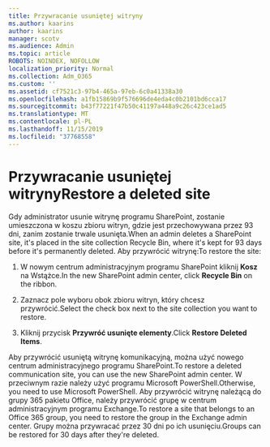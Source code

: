 ```yaml
---
title: Przywracanie usuniętej witryny
ms.author: kaarins
author: kaarins
manager: scotv
ms.audience: Admin
ms.topic: article
ROBOTS: NOINDEX, NOFOLLOW
localization_priority: Normal
ms.collection: Adm_O365
ms.custom: ''
ms.assetid: cf7521c3-97b4-465a-97eb-6c0a41338a30
ms.openlocfilehash: a1fb15869b9f576696de4eda4c0b2101bd6cca17
ms.sourcegitcommit: b43f77221f47b50c41197a448a9c26c423ce1ad5
ms.translationtype: MT
ms.contentlocale: pl-PL
ms.lasthandoff: 11/15/2019
ms.locfileid: "37768558"
---
```

# <a name="restore-a-deleted-site"></a><span data-ttu-id="7473c-102">Przywracanie usuniętej witryny</span><span class="sxs-lookup"><span data-stu-id="7473c-102">Restore a deleted site</span></span>

<span data-ttu-id="7473c-103">Gdy administrator usunie witrynę programu SharePoint, zostanie umieszczona w koszu zbioru witryn, gdzie jest przechowywana przez 93 dni, zanim zostanie trwale usunięta.</span><span class="sxs-lookup"><span data-stu-id="7473c-103">When an admin deletes a SharePoint site, it's placed in the site collection Recycle Bin, where it's kept for 93 days before it's permanently deleted.</span></span> <span data-ttu-id="7473c-104">Aby przywrócić witrynę:</span><span class="sxs-lookup"><span data-stu-id="7473c-104">To restore the site:</span></span>
  
1. <span data-ttu-id="7473c-105">W nowym centrum administracyjnym programu SharePoint kliknij **Kosz** na Wstążce.</span><span class="sxs-lookup"><span data-stu-id="7473c-105">In the new SharePoint admin center, click **Recycle Bin** on the ribbon.</span></span> 
    
2. <span data-ttu-id="7473c-106">Zaznacz pole wyboru obok zbioru witryn, który chcesz przywrócić.</span><span class="sxs-lookup"><span data-stu-id="7473c-106">Select the check box next to the site collection you want to restore.</span></span>
    
3. <span data-ttu-id="7473c-107">Kliknij przycisk **Przywróć usunięte elementy**.</span><span class="sxs-lookup"><span data-stu-id="7473c-107">Click **Restore Deleted Items**.</span></span>
    
<span data-ttu-id="7473c-108">Aby przywrócić usuniętą witrynę komunikacyjną, można użyć nowego centrum administracyjnego programu SharePoint.</span><span class="sxs-lookup"><span data-stu-id="7473c-108">To restore a deleted communication site, you can use the new SharePoint admin center.</span></span> <span data-ttu-id="7473c-109">W przeciwnym razie należy użyć programu Microsoft PowerShell.</span><span class="sxs-lookup"><span data-stu-id="7473c-109">Otherwise, you need to use Microsoft PowerShell.</span></span> <span data-ttu-id="7473c-110">Aby przywrócić witrynę należącą do grupy 365 pakietu Office, należy przywrócić grupę w centrum administracyjnym programu Exchange.</span><span class="sxs-lookup"><span data-stu-id="7473c-110">To restore a site that belongs to an Office 365 group, you need to restore the group in the Exchange admin center.</span></span> <span data-ttu-id="7473c-111">Grupy można przywracać przez 30 dni po ich usunięciu.</span><span class="sxs-lookup"><span data-stu-id="7473c-111">Groups can be restored for 30 days after they're deleted.</span></span>
  

